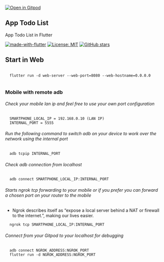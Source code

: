 [![Open in Gitpod](https://gitpod.io/button/open-in-gitpod.svg)](https://gitpod.io/#https://github.com/martins86/app-todolist)


## App Todo List
App Todo List in Flutter


[![made-with-flutter](https://img.shields.io/badge/Made%20with-Gitpod-1f425f.svg)](https://www.python.org/)
[![License: MIT](https://img.shields.io/badge/License-MIT-1f425f.svg)](https://github.com/martins86/app-todolist/blob/master/LICENSE)
[![GitHub stars](https://img.shields.io/github/stars/martins86/app-todolist?style=social&label=Star)](https://github.com/martins86/app-todolist/)




## Start in Web

```

  flutter run -d web-server --web-port=8080 --web-hostname=0.0.0.0
  
```

### Mobile with remote adb

###### Check your mobile lan ip and feel free to use your own port configuration

```
  SMARTPHONE_LOCAL_IP = 192.168.0.10 (LAN IP)
  INTERNAL_PORT = 5555
```

###### Run the following command to switch adb on your device to work over the network using the internal port

```
  adb tcpip INTERNAL_PORT
```

###### Check adb connection from localhost

```
  adb connect SMARTPHONE_LOCAL_IP:INTERNAL_PORT
```

###### Starts ngrok tcp forwarding to your mobile or if you prefer you can forward a chosen port on your router to the mobile

- Ngrok describes itself as “expose a local server behind a NAT or firewall to the internet.”, making our lives easier.

```
  ngrok tcp SMARTPHONE_LOCAL_IP:INTERNAL_PORT
```

###### Connect from your Gitpod to your localhost for debugging

```
  adb connect NGROK_ADDRESS:NGROK_PORT
  flutter run -d NGROK_ADDRESS:NGROK_PORT
```
